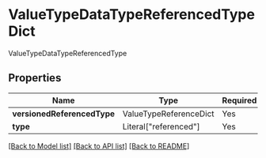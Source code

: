 # ValueTypeDataTypeReferencedTypeDict

ValueTypeDataTypeReferencedType

## Properties
| Name | Type | Required | Description |
| ------------ | ------------- | ------------- | ------------- |
**versionedReferencedType** | ValueTypeReferenceDict | Yes |  |
**type** | Literal["referenced"] | Yes | None |


[[Back to Model list]](../../../../README.md#models-v2-link) [[Back to API list]](../../../../README.md#apis-v2-link) [[Back to README]](../../../../README.md)
